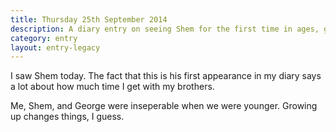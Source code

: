 ```yaml
---
title: Thursday 25th September 2014
description: A diary entry on seeing Shem for the first time in ages, growing up, and my relationship with my brothers
category: entry
layout: entry-legacy
---
```


I saw Shem today. The fact that this is his first appearance in my diary says a lot about how much time I get with my brothers.

Me, Shem, and George were inseperable when we were younger. Growing up changes things, I guess.
